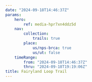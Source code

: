 ```yaml
---
date: "2024-09-18T14:46:37Z"
params:
    hero:
        ref: media-hpr7xn4ddz5d
    nav:
        collection:
            trails: true
        place:
            us/nps-brca: true
            us/ut: false
    timeRange:
        from: "2024-09-18T14:46:37Z"
        thru: "2024-09-18T19:19:06Z"
title: Fairyland Loop Trail
---
```

